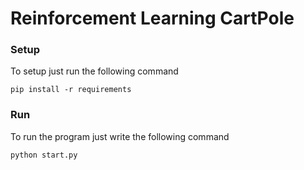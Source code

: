 # Reinforcement Learning CartPole

### Setup

To setup just run the following command

```
pip install -r requirements
```

### Run

To run the program just write the following command

```
python start.py
```
